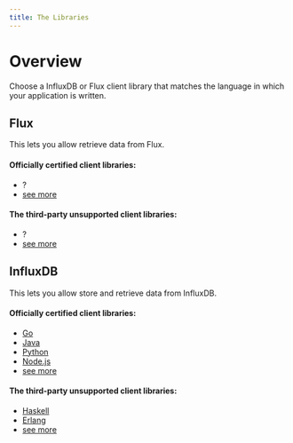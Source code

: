 ```yaml
---
title: The Libraries
---
```


# Overview

Choose a InfluxDB or Flux client library that matches the language in which your application is written.

## Flux

This lets you allow retrieve data from Flux.

#### Officially certified client libraries:

* ?
* [see more](/client_libraries/libraries/certified/#flux)

#### The third-party unsupported client libraries:

* ?
* [see more](/client_libraries/libraries/third_party/#flux)



## InfluxDB

This lets you allow store and retrieve data from InfluxDB.

#### Officially certified client libraries:

* [Go](https://github.com/influxdata/influxdb/tree/master/client)
* [Java](https://github.com/influxdata/influxdb-java)
* [Python](https://github.com/influxdb/influxdb-python)
* [Node.js](https://github.com/node-influx/node-influx)
* [see more](/client_libraries/libraries/certified/#influxdb)

#### The third-party unsupported client libraries:

* [Haskell](https://github.com/maoe/influxdb-haskell)
* [Erlang](https://github.com/gossiperl/erflux)
* [see more](/client_libraries/libraries/third_party/#influxdb)
